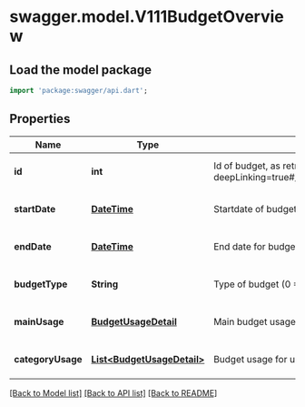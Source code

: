 # swagger.model.V111BudgetOverview

## Load the model package
```dart
import 'package:swagger/api.dart';
```

## Properties
Name | Type | Description | Notes
------------ | ------------- | ------------- | -------------
**id** | **int** | Id of budget, as retrievable from &lt;a href&#x3D;\&quot;?deepLinking&#x3D;true#/Budget/GetBudgetsForCustomer\&quot;&gt;/api/Budget&lt;/a&gt; | [optional] [default to null]
**startDate** | [**DateTime**](DateTime.md) | Startdate of budget | [optional] [default to null]
**endDate** | [**DateTime**](DateTime.md) | End date for budget | [optional] [default to null]
**budgetType** | **String** | Type of budget (0 &#x3D; Amount (in currency), 1 &#x3D; Quantity) | [optional] [default to null]
**mainUsage** | [**BudgetUsageDetail**](BudgetUsageDetail.md) | Main budget usage information | [optional] [default to null]
**categoryUsage** | [**List&lt;BudgetUsageDetail&gt;**](BudgetUsageDetail.md) | Budget usage for underlying categories in customer&#39;s product selection | [optional] [default to []]

[[Back to Model list]](../README.md#documentation-for-models) [[Back to API list]](../README.md#documentation-for-api-endpoints) [[Back to README]](../README.md)


